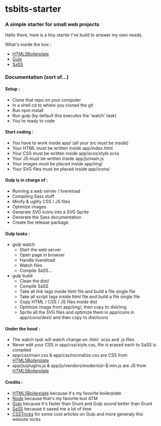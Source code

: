 # tsbits-starter
### A simple starter for small web projects

Hello there, here is a tiny starter I've build to answer my own needs.

What's inside the box :
* [HTML5Boilerplate](https://html5boilerplate.com/)
* [Gulp](http://gulpjs.com/)
* [SaSS](http://sass-lang.com/)

### Documentation (sort of...)
#### Setup :
* Clone that repo on your computer
* In a shell cd to where you cloned the git
* Run npm install
* Run gulp (by default this executes the 'watch' task)
* You're ready to code

#### Start coding :
* You have to work inside app/ (all your src must be inside)
* Your HTML must be written inside app/index.html
* Your CSS must be written inside app/scss/style.scss
* Your JS must be written inside app/js/main.js
* Your images must be placed inside app/img/
* Your SVG files must be placed inside app/icons/

#### Gulp is in charge of :
* Running a web server / livereload
* Compiling Sass stuff
* Minify & uglify CSS / JS files
* Optimize images
* Generate SVG icons into a SVG Sprite
* Generate the Sass documentation
* Create the release package

#### Gulp tasks :
* gulp watch
  * Start the web server
  * Open page in browser
  * Handle livereload
  * Watch files
  * Compile SaSS...
* gulp build
  * Clean the dist/
  * Compile SaSS
  * Take all link tags inside <!--build:css css/styles.min.css--> html file and build a file single file
  * Take all script tags inside <!--build:js js/main.min.js --> html file and build a file single file
  * Copy HTML / CSS / JS files inside dist
  * Optimize image from app/img/, then copy to dist/img
  * Sprite all the SVG files and optimize them in app/icons in app/icons/dest/ and then copy to dist/icons

#### Under the hood :
* The watch task will watch change on .html .scss and .js files
* Never edit your CSS in app/css/style.css, file is erased each to SaSS is compiled
* app/css/main.css & app/css/normalize.css are CSS from [HTML5Boilerplate](https://html5boilerplate.com/)
* app/js/plugins.js & app/js/vendors/modernizr-$.min.js are JS from [HTML5Boilerplate](https://html5boilerplate.com/)

#### Credits :
* [HTML5Boilerplate](https://html5boilerplate.com/) because it's my favorite boilerplate
* [Node](https://nodejs.org/en/) because that's my favorite tool ATM
* [Gulp](http://gulpjs.com/) because it's faster than Grunt and Gulp sound better than Grunt
* [SaSS](http://sass-lang.com/) because it saved me a lot of time
* [CSSTricks](https://css-tricks.com/) for some cool articles on Gulp and more generaly this website rocks
